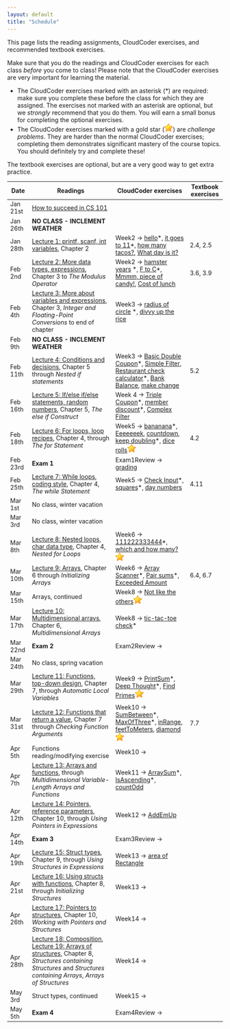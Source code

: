 ```yaml
---
layout: default
title: "Schedule"
---
```


This page lists the reading assignments, CloudCoder exercises, and recommended textbook exercises.

Make sure that you do the readings and CloudCoder exercises for each class *before* you come to class!  Please note that the CloudCoder exercises are very important for learning the material.

* The CloudCoder exercises marked with an asterisk (\*) are required: make sure you complete these before the class for which they are assigned.  The exercises not marked with an asterisk are optional, but we *strongly* recommend that you do them.  You will earn a small bonus for completing the optional exercises.
* The CloudCoder exercises marked with a gold star (![gold star](img/goldstar-tiny.png)) are *challenge problems*.  They are harder than the normal CloudCoder exercises; completing them demonstrates significant mastery of the course topics.  You should definitely try and complete these!

The textbook exercises are optional, but are a very good way to get extra practice.

Date | Readings | CloudCoder exercises | Textbook exercises
---- | -------- | -------------------- | ------------------
Jan 21st | [How to succeed in CS 101](success.html) |  | 
Jan 26th | **NO CLASS - INCLEMENT WEATHER** |  | 
Jan 28th | [Lecture 1: printf, scanf, int variables](lectures/lecture01.html), Chapter 2 | Week2 &rarr; [hello](https://cs.ycp.edu/cloudcoder/#exercise?c=12,p=335)\*, [it goes to 11](https://cs.ycp.edu/cloudcoder/#exercise?c=12,p=336)\*, [how many tacos?](https://cs.ycp.edu/cloudcoder/#exercise?c=12,p=337), [What day is it?](https://cs.ycp.edu/cloudcoder/#exercise?c=12,p=338) | 2.4, 2.5
Feb 2nd  | [Lecture 2: More data types, expressions](lectures/lecture02.html), Chapter 3 to *The Modulus Operator* | Week2 &rarr; [hamster years](https://cs.ycp.edu/cloudcoder/#exercise?c=12,p=339) \*, [F to C](https://cs.ycp.edu/cloudcoder/#exercise?c=12,p=340)\*, [Mmmm, piece of candy!](https://cs.ycp.edu/cloudcoder/#exercise?c=12,p=341), [Cost of lunch](https://cs.ycp.edu/cloudcoder/#exercise?c=12,p=342) | 3.6, 3.9
Feb 4th  | [Lecture 3: More about variables and expressions](lectures/lecture03.html), Chapter 3, *Integer and Floating-Point Conversions* to end of chapter | Week3 &rarr; [radius of circle](https://cs.ycp.edu/cloudcoder/#exercise?c=12,p=343) \*, [divvy up the rice](https://cs.ycp.edu/cloudcoder/#exercise?c=12,p=344) | 
Feb 9th  | **NO CLASS - INCLEMENT WEATHER** | | 
Feb 11th | [Lecture 4: Conditions and decisions](lectures/lecture04.html), Chapter 5 through *Nested if statements* | Week3 &rarr; [Basic Double Coupon](https://cs.ycp.edu/cloudcoder/#exercise?c=12,p=345)\*, [Simple Filter](https://cs.ycp.edu/cloudcoder/#exercise?c=12,p=346), [Restaurant check calculator](https://cs.ycp.edu/cloudcoder/#exercise?c=12,p=348)\*, [Bank Balance](https://cs.ycp.edu/cloudcoder/#exercise?c=12,p=347), [make change](https://cs.ycp.edu/cloudcoder/#exercise?c=12,p=382) | 5.2
Feb 16th | [Lecture 5: If/else if/else statements, random numbers](lectures/lecture05.html), Chapter 5, *The else if Construct* | Week 4 &rarr; [Triple Coupon](https://cs.ycp.edu/cloudcoder/#exercise?c=12,p=349)\*, [member discount](https://cs.ycp.edu/cloudcoder/#exercise?c=12,p=350)\*, [Complex Filter](https://cs.ycp.edu/cloudcoder/#exercise?c=12,p=351) | 
Feb 18th | [Lecture 6: For loops, loop recipes](lectures/lecture06.html), Chapter 4, through *The for Statement* | Week5 &rarr; [bananana](https://cs.ycp.edu/cloudcoder/#exercise?c=12,p=352)\*, [Eeeeeeek](https://cs.ycp.edu/cloudcoder/#exercise?c=12,p=381), [countdown](https://cs.ycp.edu/cloudcoder/#exercise?c=12,p=353), [keep doubling](https://cs.ycp.edu/cloudcoder/#exercise?c=12,p=354)\*, [dice rolls](https://cs.ycp.edu/cloudcoder/#exercise?c=12,p=383)![gold star](img/goldstar-tiny.png) | 4.2
Feb 23rd | **Exam 1** | Exam1Review &rarr; [grading](https://cs.ycp.edu/cloudcoder/#exercise?c=12,p=392)
Feb 25th | [Lecture 7: While loops, coding style](lectures/lecture07.html), Chapter 4, *The while Statement* | Week5 &rarr; [Check Input](https://cs.ycp.edu/cloudcoder/#exercise?c=12,p=355)\*, [squares](https://cs.ycp.edu/cloudcoder/#exercise?c=12,p=356)\*, [day numbers](https://cs.ycp.edu/cloudcoder/#exercise?c=12,p=357) | 4.11
Mar 1st  | No class, winter vacation | &nbsp; | &nbsp;
Mar 3rd  | No class, winter vacation | &nbsp; | &nbsp;
Mar 8th  | [Lecture 8: Nested loops, char data type](lectures/lecture08.html), Chapter 4, *Nested for Loops* | Week6 &rarr; [111222333444](https://cs.ycp.edu/cloudcoder/#exercise?c=12,p=358)\*, [which and how many?](https://cs.ycp.edu/cloudcoder/#exercise?c=12,p=359)![gold star](img/goldstar-tiny.png) | 
Mar 10th | [Lecture 9: Arrays](lectures/lecture09.html), Chapter 6 through *Initializing Arrays* | Week6 &rarr; [Array Scanner](https://cs.ycp.edu/cloudcoder/#exercise?c=12,p=360)\*, [Pair sums](https://cs.ycp.edu/cloudcoder/#exercise?c=12,p=361)\*, [Exceeded Amount](https://cs.ycp.edu/cloudcoder/#exercise?c=12,p=362) | 6.4, 6.7
Mar 15th | Arrays, continued | Week8 &rarr; [Not like the others](https://cs.ycp.edu/cloudcoder/#exercise?c=12,p=363)![gold star](img/goldstar-tiny.png) | 
Mar 17th | [Lecture 10: Multidimensional arrays](lectures/lecture10.html), Chapter 6, *Multidimensional Arrays* | Week8 &rarr; [tic-tac-toe check](https://cs.ycp.edu/cloudcoder/#exercise?c=12,p=391)\* | 
Mar 22nd | **Exam 2** | Exam2Review &rarr;
Mar 24th | No class, spring vacation | &nbsp; | &nbsp;
Mar 29th | [Lecture 11: Functions, top-down design](lectures/lecture11.html), Chapter 7, through *Automatic Local Variables* | Week9 &rarr;  [PrintSum](https://cs.ycp.edu/cloudcoder/#exercise?c=12,p=364)\*, [Deep Thought](https://cs.ycp.edu/cloudcoder/#exercise?c=12,p=365)\*, [Find Primes](https://cs.ycp.edu/cloudcoder/#exercise?c=12,p=366)![gold star](img/goldstar-tiny.png) | 
Mar 31st | [Lecture 12: Functions that return a value](lectures/lecture12.html), Chapter 7 through *Checking Function Arguments* | Week10 &rarr; [SumBetween](https://cs.ycp.edu/cloudcoder/#exercise?c=12,p=370)\*, [MaxOfThree](https://cs.ycp.edu/cloudcoder/#exercise?c=12,p=371)\*, [inRange](https://cs.ycp.edu/cloudcoder/#exercise?c=12,p=389), [feetToMeters](https://cs.ycp.edu/cloudcoder/#exercise?c=12,p=388), [diamond](https://cs.ycp.edu/cloudcoder/#exercise?c=12,p=390)![gold star](img/goldstar-tiny.png) | 7.7
Apr 5th  | Functions reading/modifying exercise | Week10 &rarr; | &nbsp;
Apr 7th  | [Lecture 13: Arrays and functions](lectures/lecture13.html), through *Multidimensional Variable-Length Arrays and Functions* | Week11 &rarr; [ArraySum](https://cs.ycp.edu/cloudcoder/#exercise?c=12,p=367)\*, [IsAscending](https://cs.ycp.edu/cloudcoder/#exercise?c=12,p=369)\*, [countOdd](https://cs.ycp.edu/cloudcoder/#exercise?c=12,p=368) | 
Apr 12th | [Lecture 14: Pointers, reference parameters](lectures/lecture14.html), Chapter 10, through *Using Pointers in Expressions* | Week12 &rarr; [AddEmUp](https://cs.ycp.edu/cloudcoder/#exercise?c=12,p=372) | 
Apr 14th | **Exam 3** | Exam3Review &rarr; | &nbsp;
Apr 19th | [Lecture 15: Struct types](lectures/lecture15.html), Chapter 9, through *Using Structures in Expressions* | Week13 &rarr; [area of Rectangle](https://cs.ycp.edu/cloudcoder/#exercise?c=12,p=373) | 
Apr 21st | [Lecture 16: Using structs with functions](lectures/lecture16.html), Chapter 8, through *Initializing Structures* | Week13 &rarr; | 
Apr 26th | [Lecture 17: Pointers to structures](lectures/lecture17.html), Chapter 10, *Working with Pointers and Structures* | Week14 &rarr; | 
Apr 28th | [Lecture 18: Composition](lectures/lecture18.html), [Lecture 19: Arrays of structures](lectures/lecture19.html), Chapter 8, *Structures containing Structures* and *Structures containing Arrays*, *Arrays of Structures* | Week14 &rarr; | 
May 3rd  |  Struct types, continued | Week15 &rarr; | 
May 5th | **Exam 4** | Exam4Review &rarr; | &nbsp;

